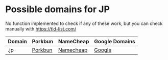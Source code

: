 # Possible domains for JP

No function implemented to check if any of these work, but you can check manually with https://tld-list.com/

| Domain | Porkbun | NameCheap | Google Domains |
|---|---|---|---|
| .jp | [Porkbun](https://porkbun.com/checkout/search?prb=e814663da1&tlds=&idnLanguage=&search=search&q=.jp) | [Namecheap](https://www.namecheap.com/domains/registration/results/?domain=.jp) | [Google](https://domains.google.com/registrar/search?searchTerm=.jp) |
